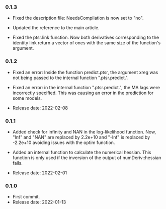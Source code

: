 ### 0.1.3

* Fixed the description file: NeedsCompilation is now set to "no".

* Updated the reference to the main article.

* Fixed the ptsr.link function. Now both derivatives corresponding to the identity link return a vector of ones with the same size of the function's argument.
 
### 0.1.2 

* Fixed an error: Inside the function predict.ptsr, the argument xreg was not being passed to the internal function ".ptsr.predict.". 

* Fixed an error: in the internal function ".ptsr.predict.", the MA lags were incorrectly specified. This was causing an error in the prediction for some models.

* Release date: 	2022-02-08

### 0.1.1 

* Added check for infinity and NAN in the log-likelihood function. Now, "Inf" and "NAN" are replaced by 2.2e+10 and "-Inf" is replaced by -2.2e+10 avoiding issues with the optim function.

* Added an internal function to calculate the numerical hessian. This function is only used if the inversion of the output of numDeriv::hessian fails.

* Release date: 	2022-02-01

### 0.1.0

* First commit.
* Release date: 	2022-01-13